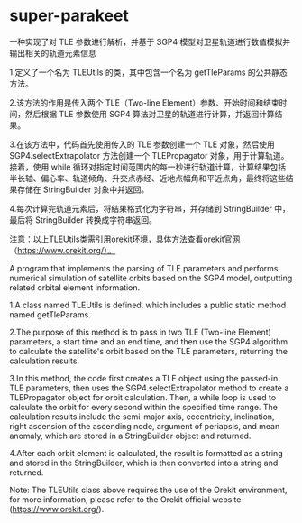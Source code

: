 # super-parakeet
一种实现了对 TLE 参数进行解析，并基于 SGP4 模型对卫星轨道进行数值模拟并输出相关的轨道元素信息

1.定义了一个名为 TLEUtils 的类，其中包含一个名为 getTleParams 的公共静态方法。

2.该方法的作用是传入两个 TLE（Two-line Element）参数、开始时间和结束时间，然后根据 TLE 参数使用 SGP4 算法对卫星的轨道进行计算，并返回计算结果。

3.在该方法中，代码首先使用传入的 TLE 参数创建一个 TLE 对象，然后使用 SGP4.selectExtrapolator 方法创建一个 TLEPropagator 对象，用于计算轨道。接着，使用 while 循环对指定时间范围内的每一秒进行轨道计算，计算结果包括半长轴、偏心率、轨道倾角、升交点赤经、近地点幅角和平近点角，最终将这些结果存储在 StringBuilder 对象中并返回。

4.每次计算完轨道元素后，将结果格式化为字符串，并存储到 StringBuilder 中，最后将 StringBuilder 转换成字符串返回。

注意：以上TLEUtils类需引用orekit环境，具体方法查看orekit官网（https://www.orekit.org/）。

A program that implements the parsing of TLE parameters and performs numerical simulation of satellite orbits based on the SGP4 model, outputting related orbital element information.

1.A class named TLEUtils is defined, which includes a public static method named getTleParams.

2.The purpose of this method is to pass in two TLE (Two-line Element) parameters, a start time and an end time, and then use the SGP4 algorithm to calculate the satellite's orbit based on the TLE parameters, returning the calculation results.

3.In this method, the code first creates a TLE object using the passed-in TLE parameters, then uses the SGP4.selectExtrapolator method to create a TLEPropagator object for orbit calculation. Then, a while loop is used to calculate the orbit for every second within the specified time range. The calculation results include the semi-major axis, eccentricity, inclination, right ascension of the ascending node, argument of periapsis, and mean anomaly, which are stored in a StringBuilder object and returned.

4.After each orbit element is calculated, the result is formatted as a string and stored in the StringBuilder, which is then converted into a string and returned.

Note: The TLEUtils class above requires the use of the Orekit environment, for more information, please refer to the Orekit official website (https://www.orekit.org/).
